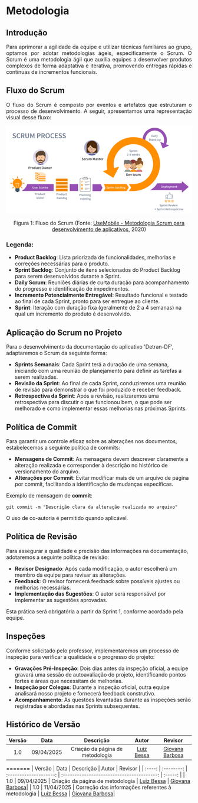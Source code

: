 # Metodologia

## Introdução

<p align="justify">
Para aprimorar a agilidade da equipe e utilizar técnicas familiares ao grupo, optamos por adotar metodologias ágeis, especificamente o Scrum. O Scrum é uma metodologia ágil que auxilia equipes a desenvolver produtos complexos de forma adaptativa e iterativa, promovendo entregas rápidas e contínuas de incrementos funcionais.
</p>

## Fluxo do Scrum

<p align="justify">
O fluxo do Scrum é composto por eventos e artefatos que estruturam o processo de desenvolvimento. A seguir, apresentamos uma representação visual desse fluxo:
</p>

![Fluxo do Scrum](../assets/scrumFluxo.png)

<figcaption align="center">Figura 1: Fluxo do Scrum (Fonte: <a href="https://usemobile.com.br/metodologia-scrum-desenvolvimento/" target="_blanck"> UseMobile - Metodologia Scrum para desenvolvimento de aplicativos</a>, 2020)</figcaption>

### Legenda:

- **Product Backlog**: Lista priorizada de funcionalidades, melhorias e correções necessárias para o produto.
- **Sprint Backlog**: Conjunto de itens selecionados do Product Backlog para serem desenvolvidos durante a Sprint.
- **Daily Scrum**: Reuniões diárias de curta duração para acompanhamento do progresso e identificação de impedimentos.
- **Incremento Potencialmente Entregável**: Resultado funcional e testado ao final de cada Sprint, pronto para ser entregue ao cliente.
- **Sprint**: Iteração com duração fixa (geralmente de 2 a 4 semanas) na qual um incremento do produto é desenvolvido.

## Aplicação do Scrum no Projeto

Para o desenvolvimento da documentação do aplicativo 'Detran-DF', adaptaremos o Scrum da seguinte forma:

- **Sprints Semanais**: Cada Sprint terá a duração de uma semana, iniciando com uma reunião de planejamento para definir as tarefas a serem realizadas.
- **Revisão da Sprint**: Ao final de cada Sprint, conduziremos uma reunião de revisão para demonstrar o que foi produzido e receber feedback.
- **Retrospectiva da Sprint**: Após a revisão, realizaremos uma retrospectiva para discutir o que funcionou bem, o que pode ser melhorado e como implementar essas melhorias nas próximas Sprints.

## Política de Commit

Para garantir um controle eficaz sobre as alterações nos documentos, estabelecemos a seguinte política de commits:

- **Mensagens de Commit**: As mensagens devem descrever claramente a alteração realizada e corresponder à descrição no histórico de versionamento do arquivo.
- **Alterações por Commit**: Evitar modificar mais de um arquivo de página por commit, facilitando a identificação de mudanças específicas.

Exemplo de mensagem de **commit**:

```git
git commit -m "Descrição clara da alteração realizada no arquivo"
```

O uso de co-autoria é permitido quando aplicável.

## Política de Revisão

Para assegurar a qualidade e precisão das informações na documentação, adotaremos a seguinte política de revisão:

- **Revisor Designado**: Após cada modificação, o autor escolherá um membro da equipe para revisar as alterações.
- **Feedback**: O revisor fornecerá feedback sobre possíveis ajustes ou melhorias necessárias.
- **Implementação das Sugestões**: O autor será responsável por implementar as sugestões aprovadas.

Esta prática será obrigatória a partir da Sprint 1, conforme acordado pela equipe.

## Inspeções

Conforme solicitado pelo professor, implementaremos um processo de inspeção para verificar a qualidade e o progresso do projeto:

- **Gravações Pré-Inspeção**: Dois dias antes da inspeção oficial, a equipe gravará uma sessão de autoavaliação do projeto, identificando pontos fortes e áreas que necessitam de melhorias.
- **Inspeção por Colegas**: Durante a inspeção oficial, outra equipe analisará nosso projeto e fornecerá feedback construtivo.
- **Acompanhamento**: As questões levantadas durante as inspeções serão registradas e abordadas nas Sprints subsequentes.

## Histórico de Versão

| Versão |    Data    |            Descrição             |                     Autor                     |                   Revisor                    |
| :----: | :--------: | :------------------------------: | :-------------------------------------------: | :------------------------------------------: |
|  1.0   | 09/04/2025 | Criação da página de metodologia | [Luiz Bessa](https://github.com/lfelipebessa) | [Giovana Barbosa](https://github.com/gio221) |
=======
| Versão |    Data    |       Descrição        |                   Autor                    | Revisor |
| :----: | :--------: | :--------------------: | :----------------------------------------: | :-----: |
|  1.0   | 09/04/2025 | Criação da página de metodologia | [Luiz Bessa](https://github.com/lfelipebessa) |   [Giovana Barbosa](https://github.com/gio221)|
|  1.0   | 11/04/2025 | Correção das informações referentes à metodologia | [Luiz Bessa](https://github.com/lfelipebessa) |  [Giovana Barbosa](https://github.com/gio221)|
